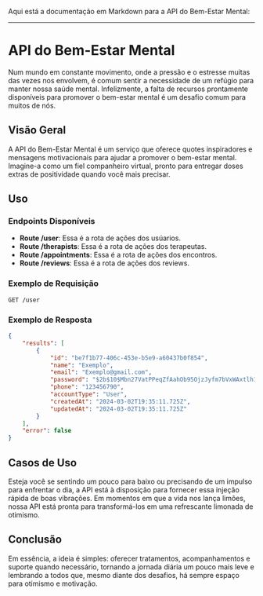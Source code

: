 Aqui está a documentação em Markdown para a API do Bem-Estar Mental:

---

# API do Bem-Estar Mental

Num mundo em constante movimento, onde a pressão e o estresse muitas das vezes nos envolvem, é comum sentir a necessidade de um refúgio para manter nossa saúde mental. Infelizmente, a falta de recursos prontamente disponíveis para promover o bem-estar mental é um desafio comum para muitos de nós.

## Visão Geral

A API do Bem-Estar Mental é um serviço que oferece quotes inspiradores e mensagens motivacionais para ajudar a promover o bem-estar mental. Imagine-a como um fiel companheiro virtual, pronto para entregar doses extras de positividade quando você mais precisar.

## Uso

### Endpoints Disponíveis

- **Route /user**: Essa é a rota de ações dos usúarios.
- **Route /therapists**: Essa é a rota de ações dos terapeutas.
- **Route /appointments**: Essa é a rota de ações dos encontros.
- **Route /reviews**: Essa é a rota de ações dos reviews.

### Exemplo de Requisição

```http
GET /user
```

### Exemplo de Resposta

```json
{
	"results": [
		{
			"id": "be7f1b77-406c-453e-b5e9-a60437b0f854",
			"name": "Exemplo",
			"email": "Exemplo@gmail.com",
			"password": "$2b$10$Mbn27VatPPeqZfAahOb95OjzJyfm7bVxWAxtlh1fbvF/Y1pmbgtxe",
			"phone": "123456790",
			"accountType": "User",
			"createdAt": "2024-03-02T19:35:11.725Z",
			"updatedAt": "2024-03-02T19:35:11.725Z"
		}
	],
	"error": false
}
```

## Casos de Uso

Esteja você se sentindo um pouco para baixo ou precisando de um impulso para enfrentar o dia, a API está à disposição para fornecer essa injeção rápida de boas vibrações. Em momentos em que a vida nos lança limões, nossa API está pronta para transformá-los em uma refrescante limonada de otimismo.

## Conclusão

Em essência, a ideia é simples: oferecer tratamentos, acompanhamentos e suporte quando necessário, tornando a jornada diária um pouco mais leve e lembrando a todos que, mesmo diante dos desafios, há sempre espaço para otimismo e motivação.
